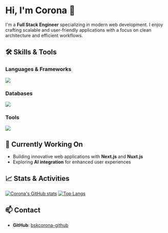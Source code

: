 # Hi, I'm Corona 👋

I'm a **Full Stack Engineer** specializing in modern web development. I enjoy crafting scalable and user-friendly applications with a focus on clean architecture and efficient workflows.

## 🛠 Skills & Tools

### Languages & Frameworks
![](https://skillicons.dev/icons?i=go,js,ts,py,php,html,css,react,nextjs,nuxtjs,express,django,laravel)

### Databases
![](https://skillicons.dev/icons?i=mysql,mongodb,postgres)

### Tools
![](https://skillicons.dev/icons?i=docker,git,githubactions,tailwindcss,prisma)

## 🌱 Currently Working On
- Building innovative web applications with **Next.js** and **Nuxt.js**
- Exploring **AI integration** for enhanced user experiences

## 📈 Stats & Activities
[![Corona's GitHub stats](https://github-readme-stats.vercel.app/api?username=bskcorona-github&show_icons=true&theme=tokyonight)](https://github.com/anuraghazra/github-readme-stats)
[![Top Langs](https://github-readme-stats.vercel.app/api/top-langs/?username=bskcorona-github&layout=compact&theme=tokyonight)](https://github.com/anuraghazra/github-readme-stats)

## 📫 Contact
- **GitHub**: [bskcorona-github](https://github.com/bskcorona-github)
